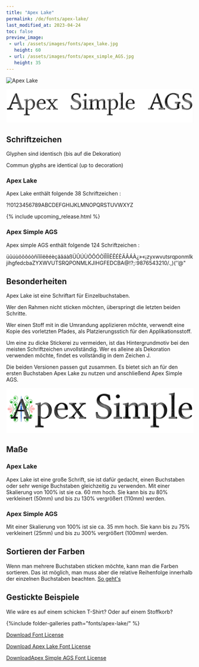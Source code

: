 ```yaml
---
title: "Apex Lake"
permalink: /de/fonts/apex-lake/
last_modified_at: 2023-04-24
toc: false
preview_image:
 - url: /assets/images/fonts/apex_lake.jpg
   height: 60
 - url: /assets/images/fonts/apex_simple_AGS.jpg
   height: 35
---
```

![Apex Lake](/assets/images/fonts/apex_lake.jpg)

![Apex Simple](/assets/images/fonts/apex_simple_AGS.jpg)

## Schriftzeichen

Glyphen sind identisch (bis auf die Dekoration)

Commun glyphs are identical (up to decoration)

### Apex Lake

Apex Lake enthält folgende 38 Schriftzeichen :

?!0123456789ABCDEFGHIJKLMNOPQRSTUVWXYZ

{% include upcoming_release.html %}

### Apex Simple AGS

Apex simple AGS enthält folgende 124 Schriftzeichen :

üûúùöõôóòñïîíìëêéèçäâáàßÜÛÚÙÖÔÓÒÏÎÍÌËÊÉÈÄÂÁÀ¿»«¡zyxwvutsrqponmlkjihgfedcbaZYXWVUTSRQPONMLKJIHGFEDCBA@!?;:9876543210/.,)('’@"

## Besonderheiten
Apex Lake ist eine Schriftart für Einzelbuchstaben. 

Wer den Rahmen nicht sticken möchten, überspringt die letzten beiden Schritte.  

Wer einen Stoff mit in die Umrandung applizieren möchte, verwendt eine Kopie des vorletzten Pfades, als Platzierungsstich für den Applikationsstoff.

Um eine zu dicke Stickerei zu vermeiden, ist das Hintergrundmotiv bei den meisten Schriftzeichen unvollständig. Wer es alleine als Dekoration verwenden möchte, findet es vollständig in dem Zeichen J.

Die beiden Versionen passen gut zusammen. Es bietet sich an für den ersten Buchstaben Apex Lake zu nutzen und anschließend Apex Simple AGS.

![Both_Apex](/assets/images/fonts/both_apex.png)

## Maße

### Apex Lake

Apex Lake ist eine große Schrift, sie ist dafür gedacht, einen Buchstaben oder sehr wenige Buchstaben gleichzeitig zu verwenden. 
Mit einer Skalierung von 100% ist sie ca. 60 mm hoch. Sie kann bis zu 80% verkleinert (50mm) und bis zu 130% vergrößert (110mm) werden.

### Apex Simple AGS

Mit einer Skalierung von 100% ist sie ca. 35 mm hoch. Sie kann bis zu 75% verkleinert (25mm) und bis zu 300% vergrößert (100mm) werden.

## Sortieren der Farben 
Wenn man mehrere Buchstaben sticken möchte, kann man die Farben sortieren. Das ist möglich, man muss aber die relative Reihenfolge innerhalb der einzelnen Buchstaben beachten. [So geht's](https://inkstitch.org/de/docs/lettering/#sortierung-von-farben)

## Gestickte Beispiele
Wie wäre es auf einem schicken T-Shirt? Oder auf einem Stoffkorb?

{%include folder-galleries path="fonts/apex-lake/" %}

[Download Font License](https://github.com/inkstitch/inkstitch/tree/main/fonts/apex_lake/LICENSE)

[Download Apex Lake Font License](https://github.com/inkstitch/inkstitch/tree/main/fonts/apex_lake/LICENSE)

[DownloadApex Simple AGS Font License](https://github.com/inkstitch/inkstitch/tree/main/fonts/apex_simple_AGS/LICENSE)
